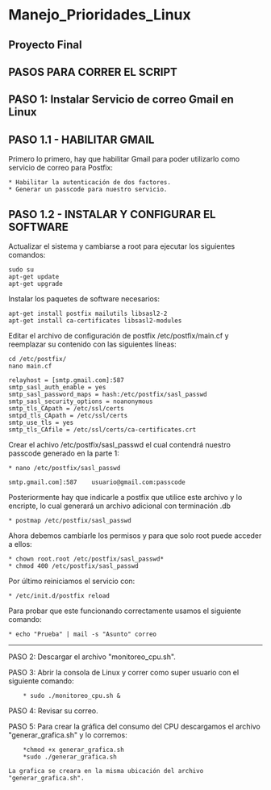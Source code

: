 # Manejo_Prioridades_Linux
## Proyecto Final
PASOS PARA CORRER EL SCRIPT
---------------------------

PASO 1: Instalar Servicio de correo Gmail en Linux
---------------------------------------------------
PASO 1.1 - HABILITAR GMAIL
------------------------
Primero lo primero, hay que habilitar Gmail para poder utilizarlo como servicio de correo para Postfix:

	* Habilitar la autenticación de dos factores.
	* Generar un passcode para nuestro servicio.


PASO 1.2 - INSTALAR Y CONFIGURAR EL SOFTWARE
------------------------------------------
Actualizar el sistema y cambiarse a root para ejecutar los siguientes comandos:

	sudo su
	apt-get update
	apt-get upgrade

Instalar los paquetes de software necesarios:

	apt-get install postfix mailutils libsasl2-2
	apt-get install ca-certificates libsasl2-modules  

Editar el archivo de configuración de postfix /etc/postfix/main.cf y reemplazar su contenido con las siguientes líneas:

	cd /etc/postfix/
	nano main.cf

	relayhost = [smtp.gmail.com]:587
	smtp_sasl_auth_enable = yes
	smtp_sasl_password_maps = hash:/etc/postfix/sasl_passwd
	smtp_sasl_security_options = noanonymous
	smtp_tls_CApath = /etc/ssl/certs
	smtpd_tls_CApath = /etc/ssl/certs
	smtp_use_tls = yes
	smtp_tls_CAfile = /etc/ssl/certs/ca-certificates.crt

Crear el achivo /etc/postfix/sasl_passwd el cual contendrá nuestro passcode generado en la parte 1:

	* nano /etc/postfix/sasl_passwd
	
	smtp.gmail.com]:587    usuario@gmail.com:passcode

Posteriormente hay que indicarle a postfix que utilice este archivo y lo encripte, lo cual generará un archivo adicional con terminación .db

	* postmap /etc/postfix/sasl_passwd

Ahora debemos cambiarle los permisos y para que solo root puede acceder a ellos:
	
	* chown root.root /etc/postfix/sasl_passwd*
	* chmod 400 /etc/postfix/sasl_passwd

Por último reiniciamos el servicio con:

	* /etc/init.d/postfix reload

Para probar que este funcionando correctamente usamos el siguiente comando:

	* echo "Prueba" | mail -s "Asunto" correo
------------------------------------------------------------------------------------------------

PASO 2: Descargar el archivo "monitoreo_cpu.sh".

PASO 3: Abrir la consola de Linux y correr como super usuario con el siguiente comando:

		* sudo ./monitoreo_cpu.sh &

PASO 4: Revisar su correo.

PASO 5: Para crear la gráfica del consumo del CPU descargamos el archivo "generar_grafica.sh" y lo corremos:
		
		*chmod +x generar_grafica.sh
		*sudo ./generar_grafica.sh
	
	La grafica se creara en la misma ubicación del archivo "generar_grafica.sh".	